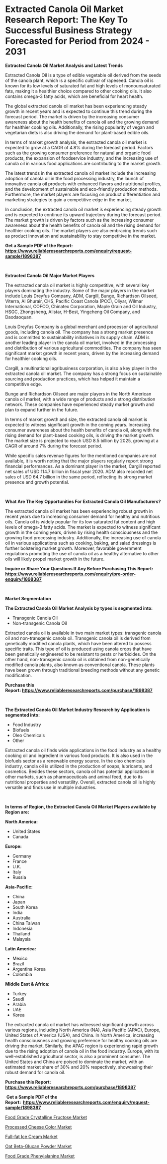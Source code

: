 <p><h1>Extracted Canola Oil Market Research Report: The Key To Successful Business Strategy Forecasted for Period from 2024 - 2031</h1></p><p><strong>Extracted Canola Oil Market Analysis and Latest Trends</strong></p>
<p><p>Extracted Canola Oil is a type of edible vegetable oil derived from the seeds of the canola plant, which is a specific cultivar of rapeseed. Canola oil is known for its low levels of saturated fat and high levels of monounsaturated fats, making it a healthier choice compared to other cooking oils. It also contains omega-3 fatty acids, which are beneficial for heart health.</p><p>The global extracted canola oil market has been experiencing steady growth in recent years and is expected to continue this trend during the forecast period. The market is driven by the increasing consumer awareness about the health benefits of canola oil and the growing demand for healthier cooking oils. Additionally, the rising popularity of vegan and vegetarian diets is also driving the demand for plant-based edible oils.</p><p>In terms of market growth analysis, the extracted canola oil market is expected to grow at a CAGR of 4.8% during the forecast period. Factors such as the growing consumer preference for natural and organic food products, the expansion of foodservice industry, and the increasing use of canola oil in various food applications are contributing to the market growth.</p><p>The latest trends in the extracted canola oil market include the increasing adoption of canola oil in the food processing industry, the launch of innovative canola oil products with enhanced flavors and nutritional profiles, and the development of sustainable and eco-friendly production methods. Furthermore, the market players are focusing on product differentiation and marketing strategies to gain a competitive edge in the market.</p><p>In conclusion, the extracted canola oil market is experiencing steady growth and is expected to continue its upward trajectory during the forecast period. The market growth is driven by factors such as the increasing consumer awareness about the health benefits of canola oil and the rising demand for healthier cooking oils. The market players are also embracing trends such as product innovation and sustainability to stay competitive in the market.</p></p>
<p><strong>Get a Sample PDF of the Report:&nbsp; <a href="https://www.reliableresearchreports.com/enquiry/request-sample/1898387">https://www.reliableresearchreports.com/enquiry/request-sample/1898387</a></strong></p>
<p>&nbsp;</p>
<p><strong>Extracted Canola Oil Major Market Players</strong></p>
<p><p>The extracted canola oil market is highly competitive, with several key players dominating the industry. Some of the major players in the market include Louis Dreyfus Company, ADM, Cargill, Bunge, Richardson Oilseed, Viterra, Al Ghurair, CHS, Pacific Coast Canola (PCC), Oliyar, Wilmar International, COFCO, Chinatex Corporation, Maple Grain and Oil Industry, HSGC, Zhongsheng, Allstar, H-Best, Yingcheng Oil Company, and Daodaoquan.</p><p>Louis Dreyfus Company is a global merchant and processor of agricultural goods, including canola oil. The company has a strong market presence and is committed to sustainability initiatives in its supply chain. ADM is another leading player in the canola oil market, involved in the processing and distribution of various agricultural commodities. The company has seen significant market growth in recent years, driven by the increasing demand for healthier cooking oils.</p><p>Cargill, a multinational agribusiness corporation, is also a key player in the extracted canola oil market. The company has a strong focus on sustainable sourcing and production practices, which has helped it maintain a competitive edge.</p><p>Bunge and Richardson Oilseed are major players in the North American canola oil market, with a wide range of products and a strong distribution network. These companies have experienced steady market growth and plan to expand further in the future.</p><p>In terms of market growth and size, the extracted canola oil market is expected to witness significant growth in the coming years. Increasing consumer awareness about the health benefits of canola oil, along with the rising demand for plant-based cooking oils, is driving the market growth. The market size is projected to reach USD 8.5 billion by 2025, growing at a CAGR of around 7% during the forecast period.</p><p>While specific sales revenue figures for the mentioned companies are not available, it is worth noting that the major players regularly report strong financial performances. As a dominant player in the market, Cargill reported net sales of USD 114.7 billion in fiscal year 2020. ADM also recorded net sales of USD 64.7 billion in the same period, reflecting its strong market presence and growth potential.</p></p>
<p>&nbsp;</p>
<p><strong>What Are The Key Opportunities For Extracted Canola Oil Manufacturers?</strong></p>
<p><p>The extracted canola oil market has been experiencing robust growth in recent years due to increasing consumer demand for healthy and nutritious oils. Canola oil is widely popular for its low saturated fat content and high levels of omega-3 fatty acids. The market is expected to witness significant growth in the coming years, driven by rising health consciousness and the growing food processing industry. Additionally, the increasing use of canola oil in various applications such as cooking, baking, and salad dressings is further bolstering market growth. Moreover, favorable government regulations promoting the use of canola oil as a healthy alternative to other oils will likely propel market growth in the future.</p></p>
<p><strong>Inquire or Share Your Questions If Any Before Purchasing This Report: <a href="https://www.reliableresearchreports.com/enquiry/pre-order-enquiry/1898387">https://www.reliableresearchreports.com/enquiry/pre-order-enquiry/1898387</a></strong></p>
<p>&nbsp;</p>
<p><strong>Market Segmentation</strong></p>
<p><strong>The Extracted Canola Oil Market Analysis by types is segmented into:</strong></p>
<p><ul><li>Transgenic Canola Oil</li><li>Non-transgenic Canola Oil</li></ul></p>
<p><p>Extracted canola oil is available in two main market types: transgenic canola oil and non-transgenic canola oil. Transgenic canola oil is derived from genetically modified canola plants, which have been altered to possess specific traits. This type of oil is produced using canola crops that have been genetically engineered to be resistant to pests or herbicides. On the other hand, non-transgenic canola oil is obtained from non-genetically modified canola plants, also known as conventional canola. These plants have been grown through traditional breeding methods without any genetic modification.</p></p>
<p><strong>Purchase this Report:&nbsp;<a href="https://www.reliableresearchreports.com/purchase/1898387">https://www.reliableresearchreports.com/purchase/1898387</a></strong></p>
<p>&nbsp;</p>
<p><strong>The Extracted Canola Oil Market Industry Research by Application is segmented into:</strong></p>
<p><ul><li>Food Industry</li><li>Biofuels</li><li>Oleo Chemicals</li><li>Other</li></ul></p>
<p><p>Extracted canola oil finds wide applications in the food industry as a healthy cooking oil and ingredient in various food products. It is also used in the biofuels sector as a renewable energy source. In the oleo chemicals industry, canola oil is utilized in the production of soaps, lubricants, and cosmetics. Besides these sectors, canola oil has potential applications in other markets, such as pharmaceuticals and animal feed, due to its nutritional properties and versatility. Overall, extracted canola oil is highly versatile and finds use in multiple industries.</p></p>
<p>&nbsp;</p>
<p><strong>In terms of Region, the Extracted Canola Oil Market Players available by Region are:</strong></p>
<p>
    <p> <strong> North America: </strong>
        <ul>
            <li>United States</li>
            <li>Canada</li>
        </ul>
        </p> 
    <p> <strong> Europe: </strong>
        <ul>
            <li>Germany</li>
            <li>France</li>
            <li>U.K.</li>
            <li>Italy</li>
            <li>Russia</li>
        </ul>
        </p> 
    <p> <strong> Asia-Pacific: </strong>
        <ul>
            <li>China</li>
            <li>Japan</li>
            <li>South Korea</li>
            <li>India</li>
            <li>Australia</li>
            <li>China Taiwan</li>
            <li>Indonesia</li>
            <li>Thailand</li>
            <li>Malaysia</li>
        </ul>
        </p> 
    <p> <strong> Latin America: </strong>
        <ul>
            <li>Mexico</li>
            <li>Brazil</li>
            <li>Argentina Korea</li>
            <li>Colombia</li>
        </ul>
        </p> 
    <p> <strong> Middle East & Africa: </strong>
        <ul>
            <li>Turkey</li>
            <li>Saudi</li>
            <li>Arabia</li>
            <li>UAE</li>
            <li>Korea</li>
        </ul>
    </p>
    </p>
<p><p>The extracted canola oil market has witnessed significant growth across various regions, including North America (NA), Asia Pacific (APAC), Europe, United States of America (USA), and China. In North America, increasing health consciousness and growing preference for healthy cooking oils are driving the market. Similarly, the APAC region is experiencing rapid growth due to the rising adoption of canola oil in the food industry. Europe, with its well-established agricultural sector, is also a prominent consumer. The United States and China are poised to dominate the market, with an estimated market share of 30% and 20% respectively, showcasing their robust demand for canola oil.</p></p>
<p><strong>Purchase this Report: <a href="https://www.reliableresearchreports.com/purchase/1898387">https://www.reliableresearchreports.com/purchase/1898387</a></strong></p>
<p>&nbsp;<strong>Get a Sample PDF of the Report:&nbsp;&nbsp;<a href="https://www.reliableresearchreports.com/enquiry/request-sample/1898387">https://www.reliableresearchreports.com/enquiry/request-sample/1898387</a></strong></p>
<p><strong></strong></p>
<p><p><a href="https://github.com/kholmovskayalyudmila/Market-Research-Report-List-2/blob/main/food-grade-crystalline-fructose-market.md">Food Grade Crystalline Fructose Market</a></p><p><a href="https://github.com/kuntayevaz/Market-Research-Report-List-2/blob/main/processed-cheese-color-market.md">Processed Cheese Color Market</a></p><p><a href="https://github.com/kipkeeva/Market-Research-Report-List-2/blob/main/full-fat-ice-cream-market.md">Full-fat Ice Cream Market</a></p><p><a href="https://github.com/zebdakicsin/Market-Research-Report-List-2/blob/main/oat-beta-glucan-powder-market.md">Oat Beta-Glucan Powder Market</a></p><p><a href="https://github.com/Krish2023na/Market-Research-Report-List-2/blob/main/food-grade-phenylalanine-market.md">Food Grade Phenylalanine Market</a></p></p>
